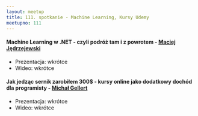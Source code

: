 ```yaml
---
layout: meetup
title: 111. spotkanie - Machine Learning, Kursy Udemy
meetupno: 111
---
```


#### Machine Learning w .NET - czyli podróż tam i z powrotem - [Maciej Jędrzejewski](http://twitter.com/mjjedmac)
* Prezentacja: wkrótce
* Wideo: wkrótce

#### Jak jedząc sernik zarobiłem 300$ - kursy online jako dodatkowy dochód dla programisty - [Michał Gellert](https://www.michalgellert.pl)
* Prezentacja: wkrótce
* Wideo: wkrótce
